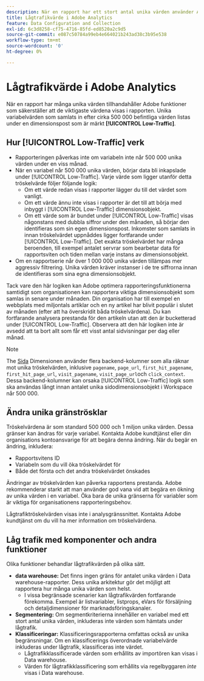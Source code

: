 ```yaml
---
description: När en rapport har ett stort antal unika värden använder Adobe dimensionsobjektet för låg trafik för att förbättra rapportens prestanda.
title: Lågtrafikvärde i Adobe Analytics
feature: Data Configuration and Collection
exl-id: 6c3d8258-cf75-4716-85fd-ed8520a2c9d5
source-git-commit: e087c50784a99eb4e664021b243ad38c3b95e538
workflow-type: tm+mt
source-wordcount: '0'
ht-degree: 0%

---
```


# Lågtrafikvärde i Adobe Analytics

När en rapport har många unika värden tillhandahåller Adobe funktioner som säkerställer att de viktigaste värdena visas i rapporten. Unika variabelvärden som samlats in efter cirka 500 000 befintliga värden listas under en dimensionspost som är märkt **[!UICONTROL Low-Traffic]**.

## Hur [!UICONTROL Low-Traffic] verk

* Rapporteringen påverkas inte om variabeln inte når 500 000 unika värden under en viss månad.
* När en variabel når 500 000 unika värden, börjar data bli inkapslade under [!UICONTROL Low-Traffic]. Varje värde som ligger utanför detta tröskelvärde följer följande logik:
   * Om ett värde redan visas i rapporter lägger du till det värdet som vanligt.
   * Om ett värde ännu inte visas i rapporter är det till att börja med inbyggt i [!UICONTROL Low-Traffic] dimensionsobjekt.
   * Om ett värde som är bundet under [!UICONTROL Low-Traffic] visas någonstans med dubbla siffror under den månaden, så börjar den identifieras som sin egen dimensionspost. Inkomster som samlats in innan tröskelvärdet uppnåddes ligger fortfarande under [!UICONTROL Low-Traffic]. Det exakta tröskelvärdet har många beroenden, till exempel antalet servrar som bearbetar data för rapportsviten och tiden mellan varje instans av dimensionsobjekt.
* Om en rapportserie når över 1 000 000 unika värden tillämpas mer aggressiv filtrering. Unika värden kräver instanser i de tre siffrorna innan de identifieras som sina egna dimensionsobjekt.

Tack vare den här logiken kan Adobe optimera rapporteringsfunktionerna samtidigt som organisationen kan rapportera viktiga dimensionsobjekt som samlas in senare under månaden. Din organisation har till exempel en webbplats med miljontals artiklar och en ny artikel har blivit populär i slutet av månaden (efter att ha överskridit båda tröskelvärdena). Du kan fortfarande analysera prestanda för den artikeln utan att den är bucketterad under [!UICONTROL Low-Traffic]. Observera att den här logiken inte är avsedd att ta bort allt som får ett visst antal sidvisningar per dag eller månad.

>[!NOTE]
>The [Sida](../components/dimensions/page.md) Dimensionen använder flera backend-kolumner som alla räknar mot unika tröskelvärden, inklusive `pagename`, `page_url`, `first_hit_pagename`, `first_hit_page_url`, `visit_pagename`, `visit_page_url`och `click_context`. Dessa backend-kolumner kan orsaka [!UICONTROL Low-Traffic] logik som ska användas långt innan antalet unika sidodimensionsobjekt i Workspace når 500 000.

## Ändra unika gränströsklar

Tröskelvärdena är som standard 500 000 och 1 miljon unika värden. Dessa gränser kan ändras för varje variabel. Kontakta Adobe kundtjänst eller din organisations kontoansvarige för att begära denna ändring. När du begär en ändring, inkludera:

* Rapportsvitens ID
* Variabeln som du vill öka tröskelvärdet för
* Både det första och det andra tröskelvärdet önskades

Ändringar av tröskelvärden kan påverka rapportens prestanda. Adobe rekommenderar starkt att man använder god vana vid att begära en ökning av unika värden i en variabel. Öka bara de unika gränserna för variabler som är viktiga för organisationens rapporteringsbehov.

Lågtrafiktröskelvärden visas inte i analysgränssnittet. Kontakta Adobe kundtjänst om du vill ha mer information om tröskelvärdena.

## Låg trafik med komponenter och andra funktioner

Olika funktioner behandlar lågtrafikvärden på olika sätt.

* **data warehouse:** Det finns ingen gräns för antalet unika värden i Data warehouse-rapporter. Dess unika arkitektur gör det möjligt att rapportera hur många unika värden som helst.
   * I vissa begränsade scenarier kan lågtrafikvärden fortfarande förekomma. Exempel är listvariabler, listprops, eVars för försäljning och detaljdimensioner för marknadsföringskanaler.
* **Segmentering:** Om segmentkriterierna innehåller en variabel med ett stort antal unika värden, inkluderas inte värden som hämtats under lågtrafik.
* **Klassificeringar:** Klassificeringsrapporterna omfattas också av unika begränsningar. Om en klassificerings överordnade variabelvärde inkluderas under lågtrafik, klassificeras inte värdet.
   * Lågtrafikklassificerade värden som erhållits av importören kan visas i Data warehouse. <!-- AN-115871 -->
   * Värden för lågtrafikklassificering som erhållits via regelbyggaren *inte* visas i Data warehouse. <!-- AN-122872 -->
